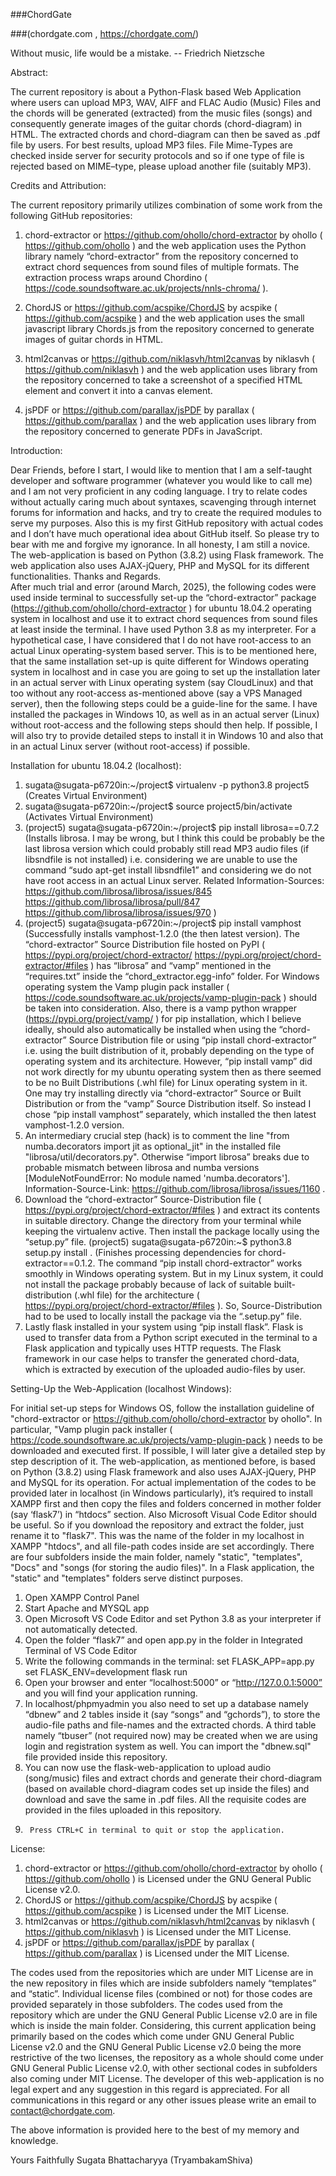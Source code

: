 
###ChordGate

###(chordgate.com , https://chordgate.com/)


Without music, life would be a mistake. -- Friedrich Nietzsche


Abstract: 

The current repository is about a Python-Flask based Web Application where users can upload MP3, WAV, AIFF and FLAC Audio (Music) Files and the chords will be generated (extracted) from the music files (songs) and consequently generate images of the guitar chords (chord-diagram) in HTML. The extracted chords and chord-diagram can then be saved as .pdf file by users. For best results, upload MP3 files. File Mime-Types are checked inside server for security protocols and so if one type of file is rejected based on MIME–type, please upload another file (suitably MP3).

Credits and Attribution: 

The current repository primarily utilizes combination of some work from the following GitHub repositories:
1.	chord-extractor or https://github.com/ohollo/chord-extractor by ohollo ( https://github.com/ohollo ) and the web application uses the  Python library namely “chord-extractor” from the repository concerned to extract chord sequences from sound files of multiple formats. The extraction process wraps around Chordino ( https://code.soundsoftware.ac.uk/projects/nnls-chroma/ ).

2.	ChordJS or https://github.com/acspike/ChordJS by acspike ( https://github.com/acspike ) and the web application uses the small javascript library Chords.js from the repository concerned to generate images of guitar chords in HTML.


3.	html2canvas or https://github.com/niklasvh/html2canvas by niklasvh ( https://github.com/niklasvh ) and the web application uses library from the repository concerned to take a screenshot of a specified HTML element and convert it into a canvas element.

4.	jsPDF or https://github.com/parallax/jsPDF by parallax ( https://github.com/parallax ) and the web application uses library from the repository concerned to generate PDFs in JavaScript.


Introduction: 

Dear Friends, before I start, I would like to mention that I am a self-taught developer and software programmer (whatever you would like to call me) and I am not very proficient in any coding language. I try to relate codes without actually caring much about syntaxes, scavenging through internet forums for information and hacks, and try to create the required modules to serve my purposes. Also this is my first GitHub repository with actual codes and I don’t have much operational idea about GitHub itself. So please try to bear with me and forgive my ignorance. In all honesty, I am still a novice. The web-application is based on Python (3.8.2) using Flask framework. The web application also uses AJAX-jQuery, PHP and MySQL for its different functionalities. Thanks and Regards.  
After much trial and error (around March, 2025), the following codes were used inside terminal to successfully set-up the “chord-extractor” package (https://github.com/ohollo/chord-extractor ) for ubuntu 18.04.2 operating system in localhost and use it to extract chord sequences from sound files at least inside the terminal. I have used Python 3.8 as my interpreter. For a hypothetical case, I have considered that I do not have root-access to an actual Linux operating-system based server. 
This is to be mentioned here, that the same installation set-up is quite different for Windows operating system in localhost and in case you are going to set up the installation later in an actual server with Linux operating system (say CloudLinux) and that too without any root-access as-mentioned above (say a VPS Managed server), then the following steps could be a guide-line for the same. I have installed the packages in Windows 10, as well as in an actual server (Linux) without root-access and the following steps should then help. If possible, I will also try to provide detailed steps to install it in Windows 10 and also that in an actual Linux server (without root-access) if possible.


Installation for ubuntu 18.04.2 (localhost):


1.	sugata@sugata-p6720in:~/project$ virtualenv -p python3.8 project5
(Creates Virtual Environment)
2.	sugata@sugata-p6720in:~/project$ source project5/bin/activate
(Activates Virtual Environment)
3.	(project5) sugata@sugata-p6720in:~/project$ pip install librosa==0.7.2
(Installs librosa. I may be wrong, but I think this could be probably be the last librosa version which could probably still read MP3 audio files (if libsndfile is not installed) i.e. considering we are unable to use the command “sudo apt-get install libsndfile1” and considering we do not have root access in an actual Linux server. 
Related Information-Sources: 
https://github.com/librosa/librosa/issues/845
https://github.com/librosa/librosa/pull/847
 https://github.com/librosa/librosa/issues/970 )
4.	(project5) sugata@sugata-p6720in:~/project$ pip install vamphost
(Successfully installs vamphost-1.2.0 (the then latest version). 
The “chord-extractor” Source Distribution file hosted on PyPI ( https://pypi.org/project/chord-extractor/ https://pypi.org/project/chord-extractor/#files ) has “librosa” and “vamp” mentioned in the “requires.txt” inside the “chord_extractor.egg-info” folder. For Windows operating system the Vamp plugin pack installer ( https://code.soundsoftware.ac.uk/projects/vamp-plugin-pack ) should be taken into consideration. Also, there is a vamp python wrapper (https://pypi.org/project/vamp/ ) for pip installation, which I believe ideally, should also automatically be installed when using the “chord-extractor” Source Distribution file or using “pip install chord-extractor” i.e. using the built distribution of it, probably depending on the type of operating system and its architecture. However, “pip install vamp” did not work directly for my ubuntu operating system then as there seemed to be no Built Distributions (.whl file) for Linux operating system in it. One may try installing directly via “chord-extractor” Source or Built Distribution or from the “vamp” Source Distribution itself. So instead I chose “pip install vamphost” separately, which installed the then latest vamphost-1.2.0 version. 
5.	An intermediary crucial step (hack) is to comment the line "from numba.decorators import jit as optional_jit" in the installed file "librosa/util/decorators.py". Otherwise “import librosa” breaks due to probable mismatch between librosa and numba versions [ModuleNotFoundError: No module named 'numba.decorators']. Information-Source-Link: https://github.com/librosa/librosa/issues/1160 . 
6.	Download the “chord-extractor” Source-Distribution file ( https://pypi.org/project/chord-extractor/#files ) and extract its contents in suitable directory. Change the directory from your terminal while keeping the virtualenv active. Then install the package locally using the “setup.py” file.
(project5) sugata@sugata-p6720in:~$ python3.8 setup.py install
.       (Finishes processing dependencies for chord-extractor==0.1.2. 
The command “pip install chord-extractor” works smoothly in Windows operating system. But in my Linux system, it could not install the package probably because of lack of suitable built-distribution (.whl file) for the architecture ( https://pypi.org/project/chord-extractor/#files ). So, Source-Distribution had to be used to locally install the package via the “.setup.py” file. 
7.	Lastly flask installed in your system using “pip install flask”. Flask is used to transfer data from a Python script executed in the terminal to a Flask application and typically uses HTTP requests. The Flask framework in our case helps to transfer the generated chord-data, which is extracted by execution of the uploaded audio-files by user.  

Setting-Up the Web-Application (localhost Windows):

For initial set-up steps for Windows OS, follow the installation guideline of "chord-extractor or https://github.com/ohollo/chord-extractor by ohollo". In particular, 
"Vamp plugin pack installer ( https://code.soundsoftware.ac.uk/projects/vamp-plugin-pack ) needs to be downloaded and executed first. If possible, I will later give a detailed step by step description of it. 
The web-application, as mentioned before, is based on Python (3.8.2) using Flask framework and also uses AJAX-jQuery, PHP and MySQL for its operation. For actual implementation of the codes to be provided later in localhost (in Windows particularly), it’s required to install XAMPP first and then copy the files and folders concerned in mother folder (say ‘flask7’) in “htdocs” section. 
Also Microsoft Visual Code Editor should be useful. So if you download the repository and extract the folder, just rename it to "flask7". This was the name of the folder in my localhost in XAMPP "htdocs", and all file-path codes inside are set accordingly.
There are four subfolders inside the main folder, namely "static", "templates", "Docs" and "songs (for storing the audio files)". In a Flask application, the "static" and "templates" folders serve distinct purposes.

1.	Open XAMPP Control Panel
2.	Start Apache and MYSQL app
3.	Open Microsoft VS Code Editor and set Python 3.8 as your interpreter if not automatically detected.
4.	Open the folder “flask7” and open app.py in the folder in Integrated Terminal of VS Code Editor
5.	Write the following commands in the terminal:
set FLASK_APP=app.py
set FLASK_ENV=development
flask run
6.	Open your browser and enter “localhost:5000” or “http://127.0.0.1:5000” and you will find your application running.
7.	In localhost/phpmyadmin you also need to set up a database namely “dbnew” and 2 tables inside it (say “songs” and “gchords”), to store the audio-file paths and file-names and the extracted chords. A third table namely “tbuser” (not required now) may be created when we are using login and registration system as well. You can import the "dbnew.sql" file provided inside this repository.
8.	You can now use the flask-web-application to upload audio (song/music) files and extract chords and generate their chord-diagram (based on available chord-diagram codes set up inside the files) and download and save the same in .pdf files. All the requisite codes are provided in the files uploaded in this repository. 
9.      Press CTRL+C in terminal to quit or stop the application.

License:

1.	chord-extractor or https://github.com/ohollo/chord-extractor by ohollo ( https://github.com/ohollo ) is Licensed under the GNU General Public License v2.0.
2.	ChordJS or https://github.com/acspike/ChordJS by acspike ( https://github.com/acspike ) is Licensed under the MIT License.
3.	html2canvas or https://github.com/niklasvh/html2canvas by niklasvh ( https://github.com/niklasvh ) is Licensed under the MIT License.
4.	jsPDF or https://github.com/parallax/jsPDF by parallax ( https://github.com/parallax ) is Licensed under the MIT License.

The codes used from the repositories which are under MIT License are in the new repository in files which are inside subfolders namely “templates” and “static”. Individual license files (combined or not) for those codes are provided separately in those subfolders. The codes used from the repository which are under the GNU General Public License v2.0 are in file which is inside the main folder. Considering, this current application being primarily based on the codes which come under GNU General Public License v2.0 and the GNU General Public License v2.0 being the more restrictive of the two licenses, the repository as a whole should come under GNU General Public License v2.0, with other sectional codes in subfolders also coming under MIT License. The developer of this web-application is no legal expert and any suggestion in this regard is appreciated. For all communications in this regard or any other issues please write an email to contact@chordgate.com. 

The above information is provided here to the best of my memory and knowledge.

Yours Faithfully
Sugata Bhattacharyya
(TryambakamShiva)

